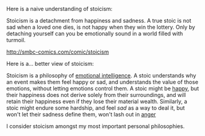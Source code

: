 Here is a naive understanding of stoicism:

Stoicism is a detachment from happiness and sadness. A true stoic is not sad when a loved one dies, is not happy when they win the lottery. Only by detaching yourself can you be emotionally sound in a world filled with turmoil.

http://smbc-comics.com/comic/stoicism

Here is a... better view of stoicism:

Stoicism is a philosophy of [emotional intelligence](emotional%20intelligence.md). A stoic understands why an event makes them feel happy or sad, and understands the value of those emotions, without letting emotions control them. A stoic might be [happy](happiness.md), but their happiness does not derive solely from their surroundings, and will retain their happiness even if they lose their material wealth. Similarly, a stoic might endure some hardship, and feel *sad* as a way to deal it, but won't let their sadness define them, won't lash out in [anger](anger.md)

I consider stoicism amongst my most important personal philosophies.
